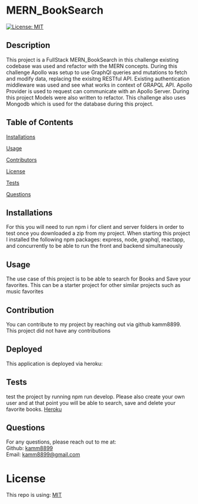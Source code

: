 # MERN_BookSearch
  [![License: MIT](https://img.shields.io/badge/License-MIT-yellow.svg)](https://opensource.org/licenses/MIT)
  ## Description
  This project is a FullStack MERN_BookSearch in this challenge existing codebase was used and refactor with the MERN concepts. During this challenge Apollo was setup to use GraphQl queries and mutations to fetch and modify data, replacing the exisitng RESTful API. Existing authentication middleware was used and see what works in context of GRAPQL API. Apollo Provider is used to request can communicate with an Apollo Server. During this project Models were also written to refactor. This challenge also uses Mongodb which is used for the database during this project. 
  ## Table of Contents 
  [Installations](#Installations)
  
  [Usage](#Usage)
  
  [Contributors](#Contributors)
  
  [License](#License)
  
  [Tests](#Tests)
  
  [Questions](#Questions)
  
  
  ## Installations
  For this you will need to run npm i for client and server folders in order to test once you downloaded a zip from my project. When starting this project I installed the following npm packages: express, node, graphql, reactapp, and concurrently to be able to run the front and backend simultaneously
   ## Usage
  The use case of this project is to be able to search for Books and Save your favorites. This can be a starter project for other similar projects such as music favorites
   ## Contribution
  You can contribute to my project by reaching out via github kamm8899. This project did not have any contributions
  ## Deployed 
  This application is deployed via heroku: 
  ## Tests
  test the project by running npm run develop. Please also create your own user and at that point you will be able to search, save and delete your favorite books.  [Heroku](https://cryptic-journey-02373.herokuapp.com/)

  ## Questions
  For any questions, please reach out to me at:<br/>
  Github: [kamm8899](https://github.com/kamm8899/README-Generator) <br/>
  Email: [kamm8899@gmail.com](mailto:kamm8899@gmail.com)
  # License 
  This repo is using: [MIT](https://opensource.org/licenses/MIT)

